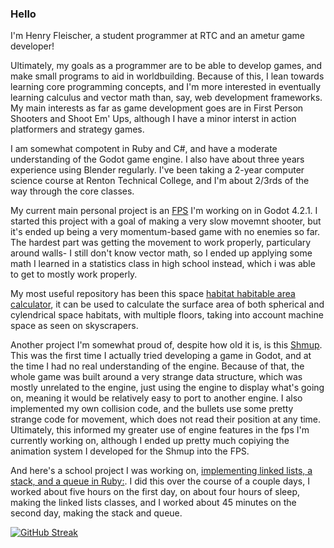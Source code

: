 ### Hello

<!--
**NotNewAnymore/NotNewAnymore** is a ✨ _special_ ✨ repository because its `README.md` (this file) appears on your GitHub profile.

Here are some ideas to get you started:
- 🔭 I’m currently working on ...
- 🌱 I’m currently learning ...
- 👯 I’m looking to collaborate on ...
- 🤔 I’m looking for help with ...
- 💬 Ask me about ...
- 📫 How to reach me: ...
- 😄 Pronouns: ...
- ⚡ Fun fact: ...
-->
I'm Henry Fleischer, a student programmer at RTC and an ametur game developer!

Ultimately, my goals as a programmer are to be able to develop games, and make small programs to aid in worldbuilding. Because of this, I lean towards learning core programming concepts, and I'm more interested in eventually learning calculus and vector math than, say, web development frameworks. My main interests as far as game development goes are in First Person Shooters and Shoot Em' Ups, although I have a minor interst in action platformers and strategy games.

I am somewhat compotent in Ruby and C#, and have a moderate understanding of the Godot game engine. I also have about three years experience using Blender regularly. I've been taking a 2-year computer science course at Renton Technical College, and I'm about 2/3rds of the way through the core classes.

My current main personal project is an [FPS](https://github.com/NotNewAnymore/FPS1) I'm working on in Godot 4.2.1. I started this project with a goal of making a very slow movemnt shooter, but it's ended up being a very momentum-based game with no enemies so far. The hardest part was getting the movement to work properly, particulary around walls- I still don't know vector math, so I ended up applying some math I learned in a statistics class in high school instead, which i was able to get to mostly work properly.

My most useful repository has been this space [habitat habitable area calculator](https://github.com/NotNewAnymore/Hab-area-calculator), it can be used to calculate the surface area of both spherical and cylendrical space habitats, with multiple floors, taking into account machine space as seen on skyscrapers.

Another project I'm somewhat proud of, despite how old it is, is this [Shmup](https://github.com/NotNewAnymore/Test2). This was the first time I actually tried developing a game in Godot, and at the time I had no real understanding of the engine. Because of that, the whole game was built around a very strange data structure, which was mostly unrelated to the engine, just using the engine to display what's going on, meaning it would be relatively easy to port to another engine. I also implemented my own collision code, and the bullets use some pretty strange code for movement, which does not read their position at any time. Ultimately, this informed my greater use of engine features in the fps I'm currently working on, although I ended up pretty much copiying the animation system I developed for the Shmup into the FPS.

And here's a school project I was working on, [implementing linked lists, a stack, and a queue in Ruby:](https://github.com/NotNewAnymore/Prog5_Midterm_LlStackQueue). I did this over the course of a couple days, I worked about five hours on the first day, on about four hours of sleep, making the linked lists classes, and I worked about 45 minutes on the second day, making the stack and queue.

[![GitHub Streak](https://github-readme-streak-stats.herokuapp.com?user=NotNewAnymore&theme=gruvbox&border_radius=0)](https://git.io/streak-stats)
